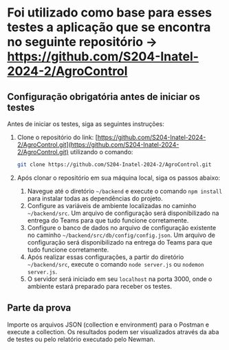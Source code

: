 # Foi utilizado como base para esses testes a aplicação que se encontra no seguinte repositório -> https://github.com/S204-Inatel-2024-2/AgroControl


## Configuração obrigatória antes de iniciar os testes

Antes de iniciar os testes, siga as seguintes instruções:

1. Clone o repositório do link: [https://github.com/S204-Inatel-2024-2/AgroControl.git](https://github.com/S204-Inatel-2024-2/AgroControl.git) utilizando o comando:
    ```bash
    git clone https://github.com/S204-Inatel-2024-2/AgroControl.git
    ```

2. Após clonar o repositório em sua máquina local, siga os passos abaixo:

    1. Navegue até o diretório `~/backend` e execute o comando `npm install` para instalar todas as dependências do projeto.
    2. Configure as variáveis de ambiente localizadas no caminho `~/backend/src`. Um arquivo de configuração será disponibilizado na entrega do Teams para que tudo funcione corretamente.
    3. Configure o banco de dados no arquivo de configuração existente no caminho `~/backend/src/db/config/config.json`. Um arquivo de configuração será disponibilizado na entrega do Teams para que tudo funcione corretamente.
    4. Após realizar essas configurações, a partir do diretório `~/backend/src`, execute o comando `node server.js` ou `nodemon server.js`.
    5. O servidor será iniciado em seu `localhost` na porta 3000, onde o ambiente estará preparado para receber os testes.

## Parte da prova

Importe os arquivos JSON (collection e environment) para o Postman e execute a collection. Os resultados podem ser visualizados através da aba de testes ou pelo relatório executado pelo Newman.